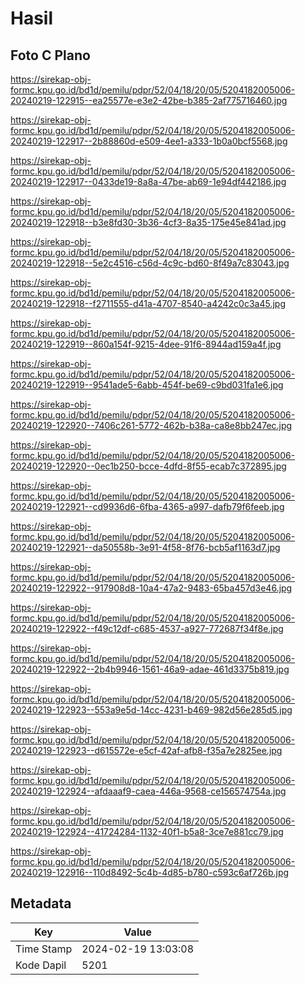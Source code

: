 # Hasil

## Foto C Plano

https://sirekap-obj-formc.kpu.go.id/bd1d/pemilu/pdpr/52/04/18/20/05/5204182005006-20240219-122915--ea25577e-e3e2-42be-b385-2af775716460.jpg

https://sirekap-obj-formc.kpu.go.id/bd1d/pemilu/pdpr/52/04/18/20/05/5204182005006-20240219-122917--2b88860d-e509-4ee1-a333-1b0a0bcf5568.jpg

https://sirekap-obj-formc.kpu.go.id/bd1d/pemilu/pdpr/52/04/18/20/05/5204182005006-20240219-122917--0433de19-8a8a-47be-ab69-1e94df442186.jpg

https://sirekap-obj-formc.kpu.go.id/bd1d/pemilu/pdpr/52/04/18/20/05/5204182005006-20240219-122918--b3e8fd30-3b36-4cf3-8a35-175e45e841ad.jpg

https://sirekap-obj-formc.kpu.go.id/bd1d/pemilu/pdpr/52/04/18/20/05/5204182005006-20240219-122918--5e2c4516-c56d-4c9c-bd60-8f49a7c83043.jpg

https://sirekap-obj-formc.kpu.go.id/bd1d/pemilu/pdpr/52/04/18/20/05/5204182005006-20240219-122918--f2711555-d41a-4707-8540-a4242c0c3a45.jpg

https://sirekap-obj-formc.kpu.go.id/bd1d/pemilu/pdpr/52/04/18/20/05/5204182005006-20240219-122919--860a154f-9215-4dee-91f6-8944ad159a4f.jpg

https://sirekap-obj-formc.kpu.go.id/bd1d/pemilu/pdpr/52/04/18/20/05/5204182005006-20240219-122919--9541ade5-6abb-454f-be69-c9bd031fa1e6.jpg

https://sirekap-obj-formc.kpu.go.id/bd1d/pemilu/pdpr/52/04/18/20/05/5204182005006-20240219-122920--7406c261-5772-462b-b38a-ca8e8bb247ec.jpg

https://sirekap-obj-formc.kpu.go.id/bd1d/pemilu/pdpr/52/04/18/20/05/5204182005006-20240219-122920--0ec1b250-bcce-4dfd-8f55-ecab7c372895.jpg

https://sirekap-obj-formc.kpu.go.id/bd1d/pemilu/pdpr/52/04/18/20/05/5204182005006-20240219-122921--cd9936d6-6fba-4365-a997-dafb79f6feeb.jpg

https://sirekap-obj-formc.kpu.go.id/bd1d/pemilu/pdpr/52/04/18/20/05/5204182005006-20240219-122921--da50558b-3e91-4f58-8f76-bcb5af1163d7.jpg

https://sirekap-obj-formc.kpu.go.id/bd1d/pemilu/pdpr/52/04/18/20/05/5204182005006-20240219-122922--917908d8-10a4-47a2-9483-65ba457d3e46.jpg

https://sirekap-obj-formc.kpu.go.id/bd1d/pemilu/pdpr/52/04/18/20/05/5204182005006-20240219-122922--f49c12df-c685-4537-a927-772687f34f8e.jpg

https://sirekap-obj-formc.kpu.go.id/bd1d/pemilu/pdpr/52/04/18/20/05/5204182005006-20240219-122922--2b4b9946-1561-46a9-adae-461d3375b819.jpg

https://sirekap-obj-formc.kpu.go.id/bd1d/pemilu/pdpr/52/04/18/20/05/5204182005006-20240219-122923--553a9e5d-14cc-4231-b469-982d56e285d5.jpg

https://sirekap-obj-formc.kpu.go.id/bd1d/pemilu/pdpr/52/04/18/20/05/5204182005006-20240219-122923--d615572e-e5cf-42af-afb8-f35a7e2825ee.jpg

https://sirekap-obj-formc.kpu.go.id/bd1d/pemilu/pdpr/52/04/18/20/05/5204182005006-20240219-122924--afdaaaf9-caea-446a-9568-ce156574754a.jpg

https://sirekap-obj-formc.kpu.go.id/bd1d/pemilu/pdpr/52/04/18/20/05/5204182005006-20240219-122924--41724284-1132-40f1-b5a8-3ce7e881cc79.jpg

https://sirekap-obj-formc.kpu.go.id/bd1d/pemilu/pdpr/52/04/18/20/05/5204182005006-20240219-122916--110d8492-5c4b-4d85-b780-c593c6af726b.jpg


## Metadata

| Key        | Value               |
| ---------- | ------------------- |
| Time Stamp | 2024-02-19 13:03:08 |
| Kode Dapil | 5201                |



